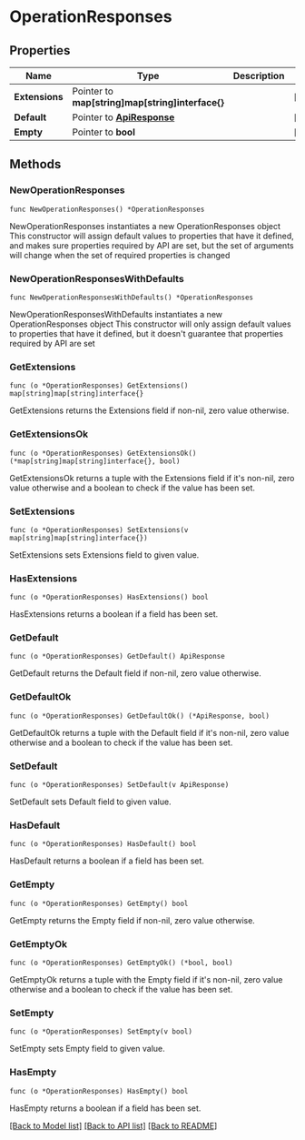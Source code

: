 # OperationResponses

## Properties

Name | Type | Description | Notes
------------ | ------------- | ------------- | -------------
**Extensions** | Pointer to **map[string]map[string]interface{}** |  | [optional] 
**Default** | Pointer to [**ApiResponse**](ApiResponse.md) |  | [optional] 
**Empty** | Pointer to **bool** |  | [optional] 

## Methods

### NewOperationResponses

`func NewOperationResponses() *OperationResponses`

NewOperationResponses instantiates a new OperationResponses object
This constructor will assign default values to properties that have it defined,
and makes sure properties required by API are set, but the set of arguments
will change when the set of required properties is changed

### NewOperationResponsesWithDefaults

`func NewOperationResponsesWithDefaults() *OperationResponses`

NewOperationResponsesWithDefaults instantiates a new OperationResponses object
This constructor will only assign default values to properties that have it defined,
but it doesn't guarantee that properties required by API are set

### GetExtensions

`func (o *OperationResponses) GetExtensions() map[string]map[string]interface{}`

GetExtensions returns the Extensions field if non-nil, zero value otherwise.

### GetExtensionsOk

`func (o *OperationResponses) GetExtensionsOk() (*map[string]map[string]interface{}, bool)`

GetExtensionsOk returns a tuple with the Extensions field if it's non-nil, zero value otherwise
and a boolean to check if the value has been set.

### SetExtensions

`func (o *OperationResponses) SetExtensions(v map[string]map[string]interface{})`

SetExtensions sets Extensions field to given value.

### HasExtensions

`func (o *OperationResponses) HasExtensions() bool`

HasExtensions returns a boolean if a field has been set.

### GetDefault

`func (o *OperationResponses) GetDefault() ApiResponse`

GetDefault returns the Default field if non-nil, zero value otherwise.

### GetDefaultOk

`func (o *OperationResponses) GetDefaultOk() (*ApiResponse, bool)`

GetDefaultOk returns a tuple with the Default field if it's non-nil, zero value otherwise
and a boolean to check if the value has been set.

### SetDefault

`func (o *OperationResponses) SetDefault(v ApiResponse)`

SetDefault sets Default field to given value.

### HasDefault

`func (o *OperationResponses) HasDefault() bool`

HasDefault returns a boolean if a field has been set.

### GetEmpty

`func (o *OperationResponses) GetEmpty() bool`

GetEmpty returns the Empty field if non-nil, zero value otherwise.

### GetEmptyOk

`func (o *OperationResponses) GetEmptyOk() (*bool, bool)`

GetEmptyOk returns a tuple with the Empty field if it's non-nil, zero value otherwise
and a boolean to check if the value has been set.

### SetEmpty

`func (o *OperationResponses) SetEmpty(v bool)`

SetEmpty sets Empty field to given value.

### HasEmpty

`func (o *OperationResponses) HasEmpty() bool`

HasEmpty returns a boolean if a field has been set.


[[Back to Model list]](../README.md#documentation-for-models) [[Back to API list]](../README.md#documentation-for-api-endpoints) [[Back to README]](../README.md)


